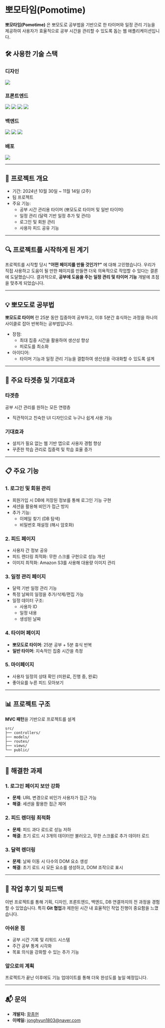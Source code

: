 # 뽀모타임(Pomotime)
**뽀모타임(Pomotime)** 은 뽀모도로 공부법을 기반으로 한 타이머와 일정 관리 기능을 제공하여 사용자가 효율적으로 공부 시간을 관리할 수 있도록 돕는 웹 애플리케이션입니다.

## 🛠️ 사용한 기술 스택
### 디자인
<img src="https://img.shields.io/badge/figma-F24E1E?style=for-the-badge&logo=figma&logoColor=white">

### 프론트엔드
<img src="https://img.shields.io/badge/ejs-B4CA65?style=for-the-badge&logo=ejs&logoColor=black"> <img src="https://img.shields.io/badge/html5-E34F26?style=for-the-badge&logo=html5&logoColor=white"> <img src="https://img.shields.io/badge/css3-1572B6?style=for-the-badge&logo=css3&logoColor=white"> <img src="https://img.shields.io/badge/javascript-F7DF1E?style=for-the-badge&logo=javascript&logoColor=black">
### 백엔드
<img src="https://img.shields.io/badge/nodedotjs-5FA04E?style=for-the-badge&logo=nodedotjs&logoColor=white"> <img src="https://img.shields.io/badge/mysql-4479A1?style=for-the-badge&logo=mysql&logoColor=white"> <img src="https://img.shields.io/badge/amazons3-569A31?style=for-the-badge&logo=amazons3&logoColor=white">
### 배포
<img src="https://img.shields.io/badge/filezilla-BF0000?style=for-the-badge&logo=filezilla&logoColor=white">

---

## 📅 프로젝트 개요
- 기간: 2024년 10월 30일 ~ 11월 14일 (2주)
- 팀 프로젝트
- 주요 기능:
    - 공부 시간 관리용 타이머 (뽀모도로 타이머 및 일반 타이머)
    - 일정 관리 (달력 기반 일정 추가 및 관리)
    - 로그인 및 회원 관리
    - 사용자 피드 공유 기능
---

## 🔍 프로젝트를 시작하게 된 계기
프로젝트를 시작할 당시 **"어떤 페이지를 만들 것인가?"** 에 대해 고민했습니다.
우리가 직접 사용하고 도움이 될 만한 페이지를 만들면 더욱 의욕적으로 작업할 수 있다는 결론에 도달했습니다.
결과적으로, **공부에 도움을 주는 일정 관리 및 타이머 기능** 개발에 초점을 맞추게 되었습니다.

---

## 💡 뽀모도로 공부법
**뽀모도로 타이머** 란 25분 동안 집중하여 공부하고, 이후 5분간 휴식하는 과정을 하나의 사이클로 잡아 반복하는 공부법입니다.

- 장점:
    - 최대 집중 시간을 활용하여 생산성 향상
    - 피로도를 최소화
- 아이디어:
    - 타이머 기능과 일정 관리 기능을 결합하여 생산성을 극대화할 수 있도록 설계
---

## 🎯 주요 타겟층 및 기대효과
### 타겟층
공부 시간 관리를 원하는 모든 연령층
- 직관적이고 친숙한 UI 디자인으로 누구나 쉽게 사용 가능
### 기대효과
- 설치가 필요 없는 웹 기반 앱으로 사용자 경험 향상
- 꾸준한 학습 관리로 집중력 및 학습 효율 증가

---

## 📋 주요 기능
### 1. 로그인 및 회원 관리
- 회원가입 시 DB에 저장된 정보를 통해 로그인 기능 구현
- 세션을 활용해 비인가 접근 방지
- 추가 기능:
    - 이메일 찾기 (DB 탐색)
    - 비밀번호 재설정 (해시 암호화)
### 2. 피드 페이지
- 사용자 간 정보 공유
- 피드 렌더링 최적화: 무한 스크롤 구현으로 성능 개선
- 이미지 최적화: Amazon S3를 사용해 대용량 이미지 관리
### 3. 일정 관리 페이지
- 달력 기반 일정 관리 기능
- 특정 날짜의 일정을 추가/삭제/편집 가능
- 일정 데이터 구조:
    - 사용자 ID
    - 일정 내용
    - 생성된 날짜
### 4. 타이머 페이지
- **뽀모도로 타이머**: 25분 공부 + 5분 휴식 반복
- **일반 타이머**: 지속적인 집중 시간을 측정
### 5. 마이페이지
- 사용자 일정의 상태 확인 (미완료, 진행 중, 완료)
- 좋아요를 누른 피드 모아보기

---

## 📊 프로젝트 구조
**MVC 패턴**을 기반으로 프로젝트를 설계
```
src/
├── controllers/
├── models/
├── routes/
├── views/
└── public/
```

---

## 🧩 해결한 과제
### 1. 로그인 페이지 보안 강화
- **문제**: URL 변경으로 비인가 사용자가 접근 가능
- **해결**: 세션을 활용한 접근 제어
### 2. 피드 렌더링 최적화
- **문제**: 피드 과다 로드로 성능 저하
- **해결**: 초기 로드 시 3개의 데이터만 불러오고, 무한 스크롤로 추가 데이터 로드
### 3. 달력 렌더링
- **문제**: 날짜 이동 시 다수의 DOM 요소 생성
- **해결**: 초기 로드 시 모든 요소를 생성하고, DOM 조작으로 표시

---

## 💭 작업 후기 및 피드백
이번 프로젝트를 통해 기획, 디자인, 프론트엔드, 백엔드, DB 연결까지의 전 과정을 경험할 수 있었습니다.
특히 **Git 협업**과 제한된 시간 내 효율적인 작업 진행이 중요함을 느꼈습니다.

### 아쉬운 점
- 공부 시간 기록 및 리워드 시스템
- 주간 공부 통계 시각화
- 목표 의식을 강화할 수 있는 추가 기능
### 앞으로의 계획
프로젝트가 끝난 이후에도 기능 업데이트를 통해 더욱 완성도를 높일 예정입니다.

---

## 📬 문의
- **개발자:** [황종현](https://github.com/HyunWeb)
- **이메일:** jonghyun1803@naver.com
